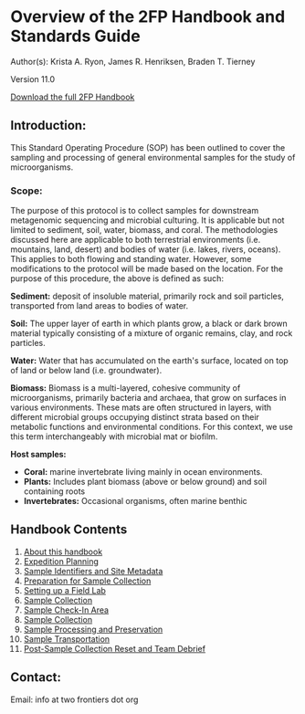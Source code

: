 # Overview of the 2FP Handbook and Standards Guide
Author(s): Krista A. Ryon, James R. Henriksen, Braden T. Tierney

Version 11.0

[Download the full 2FP Handbook](2FP_handbook_V11.pdf?raw=1)

## Introduction: 
This Standard Operating Procedure (SOP) has been outlined to cover the sampling and processing of general environmental samples for the study of microorganisms.

### Scope: 
The purpose of this protocol is to collect samples for downstream metagenomic sequencing and microbial culturing. It is applicable but not limited to sediment, soil, water, biomass, and coral. The methodologies discussed here are applicable to both terrestrial environments (i.e. mountains, land, desert) and bodies of water (i.e. lakes, rivers, oceans). This applies to both flowing and standing water. However, some modifications to the protocol will be made based on the location. For the purpose of this procedure, the above is defined as such:

**Sediment:** deposit of insoluble material, primarily rock and soil particles, transported from land areas to bodies of water.

**Soil:** The upper layer of earth in which plants grow, a black or dark brown material typically consisting of a mixture of organic remains, clay, and rock particles.

**Water:** Water that has accumulated on the earth's surface, located on top of land or below land (i.e. groundwater).

**Biomass:** Biomass is a multi-layered, cohesive community of microorganisms, primarily bacteria and archaea, that grow on surfaces in various environments. These mats are often structured in layers, with different microbial groups occupying distinct strata based on their metabolic functions and environmental conditions. For this context, we use this term interchangeably with microbial mat or biofilm.

**Host samples:**
- **Coral:** marine invertebrate living mainly in ocean environments.
- **Plants:** Includes plant biomass (above or below ground) and soil containing roots
- **Invertebrates:** Occasional organisms, often marine benthic

## Handbook Contents
1. [About this handbook](01-about-this-handbook.md)
2. [Expedition Planning](02-expedition-planning.md)
3. [Sample Identifiers and Site Metadata](03-sample-identifiers-and-site-metadata.md)
4. [Preparation for Sample Collection](04-preparation-for-sample-collection.md)
5. [Setting up a Field Lab](05-setting-up-a-field-processing-lab.md)
6. [Sample Collection]((06-sample-collection.md))
7. [Sample Check-In Area](07-sample-check-in.md)
8. [Sample Collection](06-sample-collection.md)
9. [Sample Processing and Preservation](08-sample-processing-and-preservation.md)
10. [Sample Transportation](09-sample-transportation.md)
11. [Post-Sample Collection Reset and Team Debrief](10-post-sampling-reset-and-team-debrief.md)

## Contact: 
Email: info at two frontiers dot org
